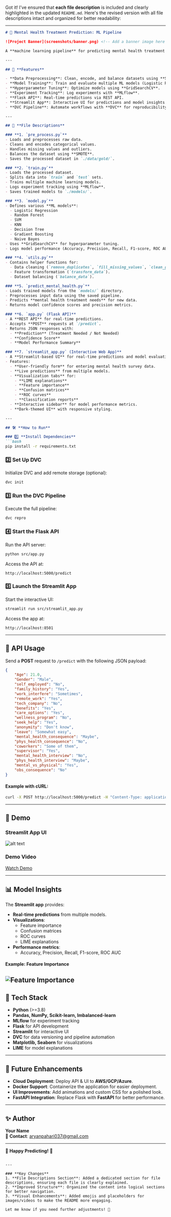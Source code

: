 Got it! I’ve ensured that **each file description** is included and clearly highlighted in the updated `README.md`. Here's the revised version with all file descriptions intact and organized for better readability:

---

```markdown
# 🧠 Mental Health Treatment Prediction: ML Pipeline

![Project Banner](screenshots/banner.png) <!-- Add a banner image here -->

A **machine learning pipeline** for predicting mental health treatment needs, featuring **data preprocessing**, **model training**, **experiment tracking**, **Flask API**, and an **interactive Streamlit app**.

---

## 🚀 **Features**

- **Data Preprocessing**: Clean, encode, and balance datasets using **SMOTE**.
- **Model Training**: Train and evaluate multiple ML models (Logistic Regression, Random Forest, SVM, etc.).
- **Hyperparameter Tuning**: Optimize models using **GridSearchCV**.
- **Experiment Tracking**: Log experiments with **MLflow**.
- **Flask API**: Real-time predictions via REST API.
- **Streamlit App**: Interactive UI for predictions and model insights.
- **DVC Pipeline**: Automate workflows with **DVC** for reproducibility.

---

## 📂 **File Descriptions**

### **1. `pre_process.py`**
- Loads and preprocesses raw data.
- Cleans and encodes categorical values.
- Handles missing values and outliers.
- Balances the dataset using **SMOTE**.
- Saves the processed dataset in `./data/gold/`.

### **2. `train.py`**
- Loads the processed dataset.
- Splits data into `train` and `test` sets.
- Trains multiple machine learning models.
- Logs experiment tracking using **MLflow**.
- Saves trained models to `./models/`.

### **3. `model.py`**
- Defines various **ML models**:
  - Logistic Regression
  - Random Forest
  - SVM
  - KNN
  - Decision Tree
  - Gradient Boosting
  - Naive Bayes
- Uses **GridSearchCV** for hyperparameter tuning.
- Logs model performance (Accuracy, Precision, Recall, F1-score, ROC AUC).

### **4. `utils.py`**
- Contains helper functions for:
  - Data cleaning (`remove_duplicates`, `fill_missing_values`, `clean_gender`).
  - Feature transformation (`transform_data`).
  - Dataset balancing (`balance_data`).

### **5. `predict_mental_health.py`**
- Loads trained models from the `models/` directory.
- Preprocesses input data using the saved pipeline.
- Predicts **mental health treatment needs** for new data.
- Returns model confidence scores and precision metrics.

### **6. `app.py` (Flask API)**
- A **REST API** for real-time predictions.
- Accepts **POST** requests at `/predict`.
- Returns JSON responses with:
  - **Prediction** (Treatment Needed / Not Needed)
  - **Confidence Score**
  - **Model Performance Summary**

### **7. `streamlit_app.py` (Interactive Web App)**
- A **Streamlit-based UI** for real-time predictions and model evaluation.
- Features:
  - **User-friendly form** for entering mental health survey data.
  - **Live predictions** from multiple models.
  - **Visualization tabs** for:
    - **LIME explanations**
    - **Feature importance**
    - **Confusion matrices**
    - **ROC curves**
    - **Classification reports**
  - **Interactive sidebar** for model performance metrics.
  - **Dark-themed UI** with responsive styling.

---

## 🛠️ **How to Run**

### 1️⃣ **Install Dependencies**
```bash
pip install -r requirements.txt
```

### 2️⃣ **Set Up DVC**
Initialize DVC and add remote storage (optional):
```bash
dvc init
```

### 3️⃣ **Run the DVC Pipeline**
Execute the full pipeline:
```bash
dvc repro
```

### 4️⃣ **Start the Flask API**
Run the API server:
```bash
python src/app.py
```
Access the API at:
```
http://localhost:5000/predict
```

### 5️⃣ **Launch the Streamlit App**
Start the interactive UI:
```bash
streamlit run src/streamlit_app.py
```
Access the app at:
```
http://localhost:8501
```

---

## 📡 **API Usage**

Send a **POST** request to `/predict` with the following JSON payload:

```json
{
    "Age": 21.0,
    "Gender": "Male",
    "self_employed": "No",
    "family_history": "Yes",
    "work_interfere": "Sometimes",
    "remote_work": "Yes",
    "tech_company": "No",
    "benefits": "Yes",
    "care_options": "Yes",
    "wellness_program": "No",
    "seek_help": "Yes",
    "anonymity": "Don't know",
    "leave": "Somewhat easy",
    "mental_health_consequence": "Maybe",
    "phys_health_consequence": "No",
    "coworkers": "Some of them",
    "supervisor": "Yes",
    "mental_health_interview": "No",
    "phys_health_interview": "Maybe",
    "mental_vs_physical": "Yes",
    "obs_consequence": "No"
}
```

#### Example with **cURL**:
```bash
curl -X POST http://localhost:5000/predict -H "Content-Type: application/json" -d @input.json
```

---

## 🎥 **Demo**

### **Streamlit App UI**
![alt text](image.png)

### **Demo Video**
[Watch Demo](videos/demo.mp4)

---

## 📊 **Model Insights**

The **Streamlit app** provides:
- **Real-time predictions** from multiple models.
- **Visualizations**:
  - Feature importance
  - Confusion matrices
  - ROC curves
  - LIME explanations
- **Performance metrics**:
  - Accuracy, Precision, Recall, F1-score, ROC AUC

#### Example: Feature Importance
![Feature Importance](ec29070c1b1006fa89f69cdb5d9af2a2d4c2eef74c537c0ebd61fe21.png)
---

## 🔧 **Tech Stack**

- **Python** (>=3.8)
- **Pandas, NumPy, Scikit-learn, Imbalanced-learn**
- **MLflow** for experiment tracking
- **Flask** for API development
- **Streamlit** for interactive UI
- **DVC** for data versioning and pipeline automation
- **Matplotlib, Seaborn** for visualizations
- **LIME** for model explanations

---

## 📌 **Future Enhancements**

- **Cloud Deployment**: Deploy API & UI to **AWS/GCP/Azure**.
- **Docker Support**: Containerize the application for easier deployment.
- **UI Improvements**: Add animations and custom CSS for a polished look.
- **FastAPI Integration**: Replace Flask with **FastAPI** for better performance.

---

## ✨ **Author**

**Your Name**  
📧 **Contact**: aryanpahari037@gmail.com 

---

🚀 **Happy Predicting!** 🎯
```

---

### **Key Changes**
1. **File Descriptions Section**: Added a dedicated section for file descriptions, ensuring each file is clearly explained.
2. **Improved Structure**: Organized the content into logical sections for better navigation.
3. **Visual Enhancements**: Added emojis and placeholders for images/videos to make the README more engaging.

Let me know if you need further adjustments! 🚀